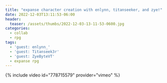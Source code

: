 ```yaml
---
title: "expanse character creation with enlynn, titanseeker, and zye!"
date: 2022-12-03T13:11:53-06:00
header:
  teaser: /assets/thumbs/2022-12-03-13-11-53-0600.jpg
categories:
  - collab
  - rpg
tags:
  - 'guest: enlynn_'
  - 'guest: Titanseek3r'
  - 'guest: ZyeByteVT'
  - expanse rpg
---
```

{% include video id="778715579" provider="vimeo" %}
